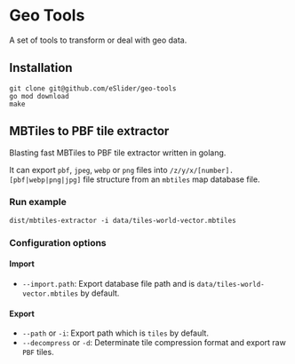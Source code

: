 # Geo Tools

A set of tools to transform or deal with geo data.

## Installation

```shell
git clone git@github.com/eSlider/geo-tools
go mod download
make
```

## MBTiles to PBF tile extractor

Blasting fast MBTiles to PBF tile extractor written in golang.

It can export `pbf`, `jpeg`, `webp` or `png` files into `/z/y/x/[number].[pbf|webp|png|jpg]` file structure from an `mbtiles` map database file.

### Run example

```shell
dist/mbtiles-extractor -i data/tiles-world-vector.mbtiles
```

### Configuration options

#### Import

* `--import.path`: Export database file path and is `data/tiles-world-vector.mbtiles` by default.

#### Export

* `--path` or `-i`: Export path which is `tiles` by default.
* `--decompress` or `-d`: Determinate tile compression format and export raw `PBF` tiles.

